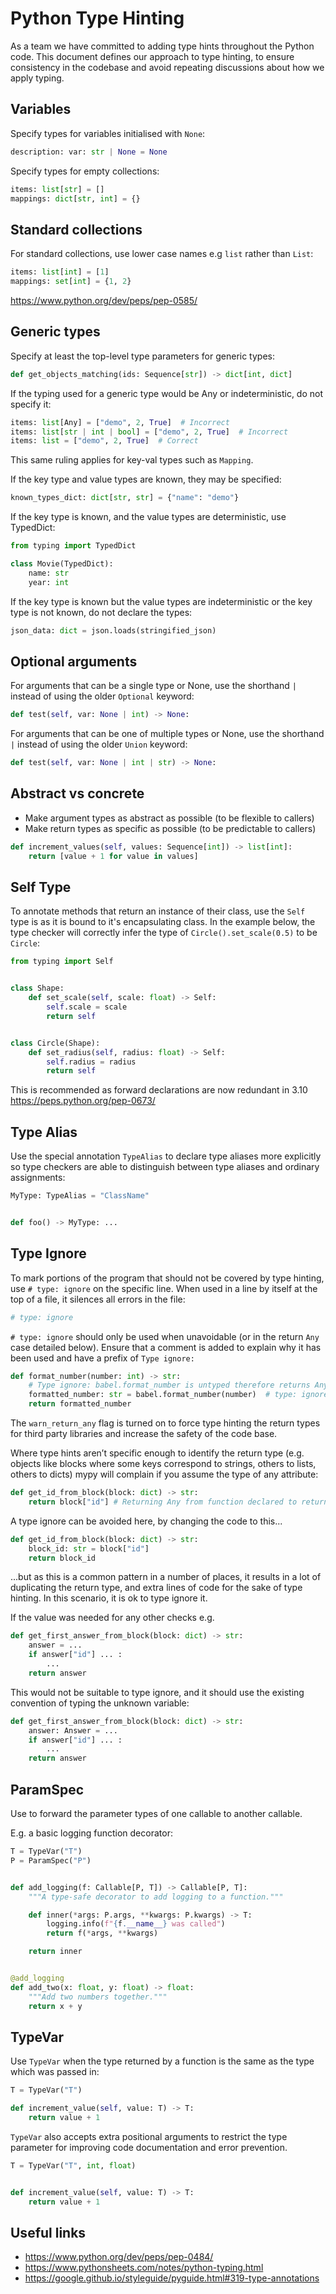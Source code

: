 # Python Type Hinting

As a team we have committed to adding type hints throughout the Python code. This document defines our approach to type
hinting, to ensure consistency in the
codebase and avoid repeating discussions about how we apply typing.

## Variables

Specify types for variables initialised with `None`:

```python
description: var: str | None = None
```

Specify types for empty collections:

```python
items: list[str] = []
mappings: dict[str, int] = {}
```

## Standard collections

For standard collections, use lower case names e.g `list` rather than `List`:

```python
items: list[int] = [1]
mappings: set[int] = {1, 2}
```

<https://www.python.org/dev/peps/pep-0585/>

## Generic types

Specify at least the top-level type parameters for generic types:

```python
def get_objects_matching(ids: Sequence[str]) -> dict[int, dict]
```

If the typing used for a generic type would be Any or indeterministic, do not specify it:

```python
items: list[Any] = ["demo", 2, True]  # Incorrect
items: list[str | int | bool] = ["demo", 2, True]  # Incorrect
items: list = ["demo", 2, True]  # Correct
```

This same ruling applies for key-val types such as `Mapping`.

If the key type and value types are known, they may be specified:

```python
known_types_dict: dict[str, str] = {"name": "demo"}
```

If the key type is known, and the value types are deterministic, use TypedDict:

```python
from typing import TypedDict

class Movie(TypedDict):
    name: str
    year: int
```

If the key type is known but the value types are indeterministic or the key type is not known, do not declare the types:

```python
json_data: dict = json.loads(stringified_json)
```

## Optional arguments

For arguments that can be a single type or None, use the shorthand `|` instead of using the older `Optional` keyword:

```python
def test(self, var: None | int) -> None:
```

For arguments that can be one of multiple types or None, use the shorthand `|` instead of using the older `Union`
keyword:

```python
def test(self, var: None | int | str) -> None:
```

## Abstract vs concrete

- Make argument types as abstract as possible (to be flexible to callers)
- Make return types as specific as possible (to be predictable to callers)

```python
def increment_values(self, values: Sequence[int]) -> list[int]:
    return [value + 1 for value in values]
```

## Self Type

To annotate methods that return an instance of their class, use the `Self` type is as it is bound to it's encapsulating
class. In the example below, the type
checker will correctly infer the type of `Circle().set_scale(0.5)` to be `Circle`:

```python
from typing import Self


class Shape:
    def set_scale(self, scale: float) -> Self:
        self.scale = scale
        return self


class Circle(Shape):
    def set_radius(self, radius: float) -> Self:
        self.radius = radius
        return self
```

This is recommended as forward declarations are now redundant in 3.10
<https://peps.python.org/pep-0673/>

## Type Alias

Use the special annotation `TypeAlias` to declare type aliases more explicitly so type checkers are able to distinguish
between type aliases and ordinary
assignments:

```python
MyType: TypeAlias = "ClassName"


def foo() -> MyType: ...
```

## Type Ignore

To mark portions of the program that should not be covered by type hinting, use `# type: ignore` on the specific line.
When used in a line by itself at the top
of a file, it silences all errors in the file:

```python
# type: ignore
```

`# type: ignore` should only be used when unavoidable (or in the return `Any` case detailed below). Ensure that a
comment is added to explain why it has been used and have a prefix of `Type ignore:`

```python
def format_number(number: int) -> str:
    # Type ignore: babel.format_number is untyped therefore returns Any.
    formatted_number: str = babel.format_number(number)  # type: ignore
    return formatted_number
```

The `warn_return_any` flag is turned on to force type hinting the return types for third party libraries and increase
the safety of the code base.

Where type hints aren’t specific enough to identify the return type (e.g. objects like blocks where some keys correspond
 to strings, others to lists, others to dicts) mypy will complain if you assume the type of any attribute:

```python
def get_id_from_block(block: dict) -> str:
    return block["id"] # Returning Any from function declared to return "str"
```

A type ignore can be avoided here, by changing the code to this...

```python
def get_id_from_block(block: dict) -> str:
    block_id: str = block["id"]
    return block_id
```

...but as this is a common pattern in a number of places, it results in a lot of duplicating the return type, and extra
lines of code for the sake of type hinting. In this scenario, it is ok to type ignore it.

If the value was needed for any other checks e.g.

```python
def get_first_answer_from_block(block: dict) -> str:
    answer = ...
    if answer["id"] ... :
        ...
    return answer
```

This would not be suitable to type ignore, and it should use the existing convention of typing the unknown variable:

```python
def get_first_answer_from_block(block: dict) -> str:
    answer: Answer = ...
    if answer["id"] ... :
        ...
    return answer
```

## ParamSpec

Use to forward the parameter types of one callable to another callable.

E.g. a basic logging function decorator:

```python
T = TypeVar("T")
P = ParamSpec("P")


def add_logging(f: Callable[P, T]) -> Callable[P, T]:
    """A type-safe decorator to add logging to a function."""

    def inner(*args: P.args, **kwargs: P.kwargs) -> T:
        logging.info(f"{f.__name__} was called")
        return f(*args, **kwargs)

    return inner


@add_logging
def add_two(x: float, y: float) -> float:
    """Add two numbers together."""
    return x + y
```

## TypeVar

Use `TypeVar` when the type returned by a function is the same as the type which was passed in:

```python
T = TypeVar("T")

def increment_value(self, value: T) -> T:
    return value + 1
```

`TypeVar` also accepts extra positional arguments to restrict the type parameter for improving code documentation and
error prevention.

```python
T = TypeVar("T", int, float)


def increment_value(self, value: T) -> T:
    return value + 1
```

## Useful links

- <https://www.python.org/dev/peps/pep-0484/>
- <https://www.pythonsheets.com/notes/python-typing.html>
- <https://google.github.io/styleguide/pyguide.html#319-type-annotations>
